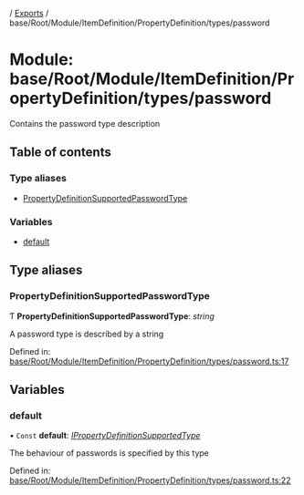 [](../README.md) / [Exports](../modules.md) / base/Root/Module/ItemDefinition/PropertyDefinition/types/password

# Module: base/Root/Module/ItemDefinition/PropertyDefinition/types/password

Contains the password type description

## Table of contents

### Type aliases

- [PropertyDefinitionSupportedPasswordType](base_root_module_itemdefinition_propertydefinition_types_password.md#propertydefinitionsupportedpasswordtype)

### Variables

- [default](base_root_module_itemdefinition_propertydefinition_types_password.md#default)

## Type aliases

### PropertyDefinitionSupportedPasswordType

Ƭ **PropertyDefinitionSupportedPasswordType**: *string*

A password type is described by a string

Defined in: [base/Root/Module/ItemDefinition/PropertyDefinition/types/password.ts:17](https://github.com/onzag/itemize/blob/55e63f2c/base/Root/Module/ItemDefinition/PropertyDefinition/types/password.ts#L17)

## Variables

### default

• `Const` **default**: [*IPropertyDefinitionSupportedType*](../interfaces/base_root_module_itemdefinition_propertydefinition_types.ipropertydefinitionsupportedtype.md)

The behaviour of passwords is specified by this type

Defined in: [base/Root/Module/ItemDefinition/PropertyDefinition/types/password.ts:22](https://github.com/onzag/itemize/blob/55e63f2c/base/Root/Module/ItemDefinition/PropertyDefinition/types/password.ts#L22)
